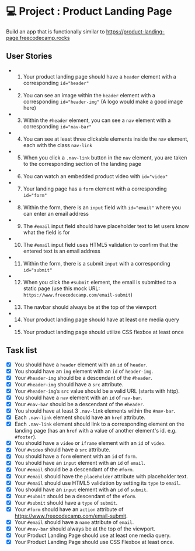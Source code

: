 # 💻 Project : Product Landing Page
Build an app that is functionally similar to https://product-landing-page.freecodecamp.rocks

## User Stories
- 1. Your product landing page should have a `header` element with a corresponding `id="header"`
- 2. You can see an image within the `header` element with a corresponding `id="header-img"` (A logo would make a good image here)
- 3. Within the `#header` element, you can see a `nav` element with a corresponding `id="nav-bar"`
- 4. You can see at least three clickable elements inside the `nav` element, each with the class `nav-link`
- 5. When you click a `.nav-link` button in the `nav` element, you are taken to the corresponding section of the landing page
- 6. You can watch an embedded product video with `id="video"`
- 7. Your landing page has a `form` element with a corresponding `id="form"`
- 8. Within the form, there is an `input` field with `id="email"` where you can enter an email address
- 9. The `#email` input field should have placeholder text to let users know what the field is for
- 10. The `#email` input field uses HTML5 validation to confirm that the entered text is an email address
- 11. Within the form, there is a submit `input` with a corresponding `id="submit"`
- 12. When you click the `#submit` element, the email is submitted to a static page (use this mock URL:` https://www.freecodecamp.com/email-submit`)
- 13. The navbar should always be at the top of the viewport
- 14. Your product landing page should have at least one media query
- 15. Your product landing page should utilize CSS flexbox at least once


## Task list
- [x] You should have a `header` element with an `id` of `header`.
- [x] You should have an `img` element with an `id` of `header-img`.
- [x] Your `#header-img` should be a descendant of the `#header`.
- [x] Your `#header-img` should have a `src` attribute.
- [x] Your `#header-img`’s `src` value should be a valid URL (starts with http).
- [x] You should have a `nav` element with an `id` of `nav-bar`.
- [x] Your `#nav-bar` should be a descendant of the `#header`.
- [x] You should have at least 3 `.nav-link` elements within the `#nav-bar`.
- [x] Each `.nav-link` element should have an `href` attribute.
- [x] Each `.nav-link` element should link to a corresponding element on the landing page (has an `href` with a value of another element's id. e.g. `#footer`).
- [x] You should have a `video` or `iframe` element with an `id` of `video`.
- [x] Your `#video` should have a `src` attribute.
- [x] You should have a `form` element with an `id` of `form`.
- [x] You should have an `input` element with an `id` of `email`.
- [x] Your `#email` should be a descendant of the `#form`.
- [x] Your `#email` should have the `placeholder` attribute with placeholder text.
- [x] Your `#email` should use HTML5 validation by setting its `type` to `email`.
- [x] You should have an `input` element with an `id` of `submit`.
- [x] Your `#submit` should be a descendant of the `#form`.
- [x] Your `#submit` should have a `type` of `submit`.
- [x] Your `#form` should have an `action` attribute of https://www.freecodecamp.com/email-submit.
- [x] Your `#email` should have a `name` attribute of `email`.
- [x] Your `#nav-bar` should always be at the top of the viewport.
- [x] Your Product Landing Page should use at least one media query.
- [x] Your Product Landing Page should use CSS Flexbox at least once.